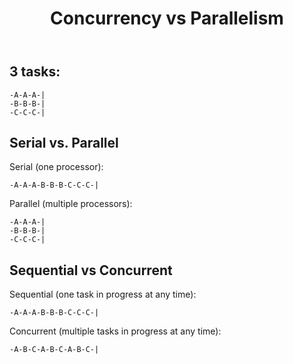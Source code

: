 ﻿---
layout: post
title: "Concurrency vs Parallelism"
---

## 3 tasks:
```
-A-A-A-|
-B-B-B-|
-C-C-C-|
```

## Serial vs. Parallel
Serial (one processor):
```
-A-A-A-B-B-B-C-C-C-|
```
Parallel (multiple processors):
```
-A-A-A-|
-B-B-B-|
-C-C-C-|
```

## Sequential vs Concurrent
Sequential (one task in progress at any time):
```
-A-A-A-B-B-B-C-C-C-|
```
Concurrent (multiple tasks in progress at any time):
```
-A-B-C-A-B-C-A-B-C-|
```